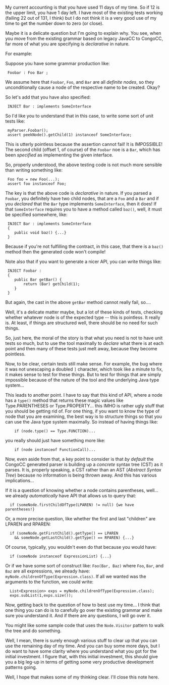 My current accounting is that you have used 11 days of my time. So if 12 is the upper limit, you have 1 day left. I have most of the existing tests working (failing 22 out of 131, I think) but I do not think it is a very good use of my time to get the number down to zero (or close).

Maybe it is a delicate question but I'm going to explain why. You see, when you move from the existing grammar based on legacy JavaCC to CongoCC, far more of what you are specifying is *declarative* in nature.

For example:

Suppose you have some grammar production like:

     Foobar : Foo Bar ;

We assume here that `Foobar`, `Foo`, and `Bar` are all *definite nodes*, so they unconditionally cause a node of the respective name to be created. Okay? 

So let's add that you have also specified:

     INJECT Bar : implements SomeInterface

So I'd like you to understand that in this case, to write some sort of unit tests like:

     myParser.Foobar();
     assert peekNode().getChild(1) instanceof SomeInterface;

This is utterly pointless because the assertion cannot fail! It is IMPOSSIBLE! The second child (offset 1, of course) of the `Foobar` noe is a `Bar`, which has been *specified* as implementing the given interface.

So, properly understood, the above testing code is not much more sensible than writing something like:

     Foo foo = new Foo(...);
     assert foo instanceof Foo;

The key is that the above code is *declarative* in nature. If you parsed a `Foobar`, you definitely have two child nodes, that are a `Foo` and a `Bar` and if you *declared* that the `Bar` type implements `SomeInterface`, then it does! If that `SomeInterface` requires you to have a method called `baz()`, well, it must be specified somewhere, like:

     INJECT Bar : implements SomeInterface
     {
        public void baz() {...}
     }

Because if you're not fulfilling the contract, in this case, that there is a `baz()` method then the generated code won't compile!

Note also that if you want to generate a nicer API, you can write things like:

     INJECT Foobar :
     {
        public Bar getBar() {
            return (Bar) getChild(1);
        }
     }

But again, the cast in the above `getBar` method cannot really fail, so....     

Well, it's a delicate matter maybe, but a lot of these kinds of tests, checking whether whatever node is of the expected type -- this is pointless. It really is. At least, if things are structured well, there should be no need for such things.

So, just here, the moral of the story is that what you need is not to have unit tests so much, but to use the tool maximally to *declare* what there is at each point and then many of these tests just melt away, because they become pointless.

Now, to be clear, certain tests still make sense. For example, the bug where it was not unescaping a doubled `]` character, which took like a minute to fix, it makes sense to test for these things. But to test for things that are simply impossible because of the nature of the tool and the underlying Java type system...

This leads to another point. I have to say that this kind of API, where a node has a `type()` method that returns these magic values like Type.PARENTHESES or Type.PROPERTY... this IMHO is rather ugly stuff that you should be getting rid of. For one thing, if you want to know the type of node that you are examining, the best way is to structure things so that you can use the Java type system maximally. So instead of having things like:

        if (node.type() == Type.FUNCTION)...

you really should just have something more like:

        if (node instanceof FunctionCall)...

Now, even aside from that, a key point to consider is that *by default* the CongoCC generated parser is building up a *concrete* syntax tree (CST) as it parses. It is, properly speaking, a CST rather than an AST (*Abstract Syntax Tree*) because no information is being thrown away. And this has various implications...

If it is a question of knowing whether a node contains parentheses, well... we already *automatically* have API that allows us to query that:

      if (someNode.firstChildOfType(LPAREN) != null) {we have parentheses!}

Or, a more precise question, like whether the first and last "children" are LPAREN and RPAREN:

      if (someNode.getFirstChild().getType() == LPAREN 
        && someNode.getLastChild().getType() == RPAREN) {...}

Of course, typically, you wouldn't even do that because you would have:

      if (someNode instanceof ExpressionList) {...}

Or if we have some sort of construct like: `Foo(Bar, Baz)` where `Foo`, `Bar`, and `Baz` are all expressions, we already have: `myNode.childrenOfType(Expression.class)`. If all we wanted was the arguments to the function, we could write:

      List<Expression> exps = myNode.childrenOfType(Expression.class);
      exps.subList(1,exps.size());

Now, getting back to the question of how to best use my time... I think that one thing you can do is to carefully go over the existing grammar and make sure you understand it. And if there are any questions, I will go over it.

You might like some sample code that uses the `Node.Visitor` pattern to walk the tree and do something.

Well, I mean, there is surely enough various stuff to clear up that you can use the remaining day of my time. And you can buy some more days, but I do want to have some clarity where you understand what you got for the initial investment. I figure that, with this initial investment, this should give you a big leg-up in terms of getting some very productive development patterns going.

Well, I hope that makes some of my thinking clear. I'll close this note here.